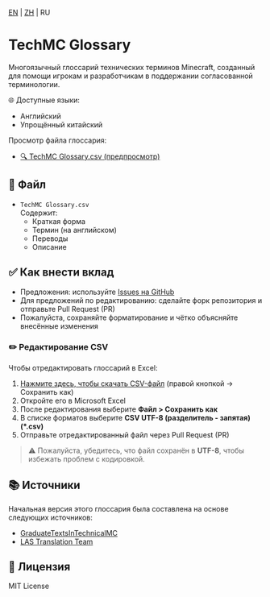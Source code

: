 [EN](README.md) | [ZH](README.zh.md) | RU

# TechMC Glossary

Многоязычный глоссарий технических терминов Minecraft, созданный для помощи игрокам и разработчикам в поддержании согласованной терминологии.

🌐 Доступные языки:

- Английский  
- Упрощённый китайский

Просмотр файла глоссария:  
- [🔍 TechMC Glossary.csv (предпросмотр)](https://github.com/DuskScorpio/TechMC-Glossary/blob/main/TechMC%20Glossary.csv)

## 📄 Файл

- `TechMC Glossary.csv`  
  Содержит:
  - Краткая форма
  - Термин (на английском)
  - Переводы
  - Описание

## ✅ Как внести вклад

- Предложения: используйте [Issues на GitHub](https://github.com/DuskScorpio/TechMC-Glossary/issues)
- Для предложений по редактированию: сделайте форк репозитория и отправьте Pull Request (PR)
- Пожалуйста, сохраняйте форматирование и чётко объясняйте внесённые изменения

### ✏️ Редактирование CSV

Чтобы отредактировать глоссарий в Excel:

1. [Нажмите здесь, чтобы скачать CSV-файл](https://github.com/DuskScorpio/TechMC-Glossary/raw/main/TechMC%20Glossary.csv) (правой кнопкой → Сохранить как)  
2. Откройте его в Microsoft Excel  
3. После редактирования выберите **Файл > Сохранить как**  
4. В списке форматов выберите **CSV UTF-8 (разделитель - запятая) (*.csv)**  
5. Отправьте отредактированный файл через Pull Request (PR)

> ⚠️ Пожалуйста, убедитесь, что файл сохранён в **UTF-8**, чтобы избежать проблем с кодировкой.

## 📚 Источники

Начальная версия этого глоссария была составлена на основе следующих источников:  

- [GraduateTextsInTechnicalMC](https://github.com/tanhHeng/GraduateTextsInTechnicalMC)  
- [LAS Translation Team](https://www.youtube.com/@redstonevideotranslation5478)

## 📜 Лицензия

MIT License
